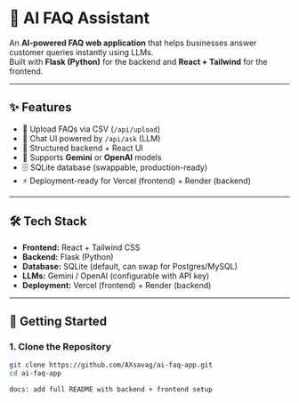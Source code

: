 # 🤖 AI FAQ Assistant

An **AI-powered FAQ web application** that helps businesses answer customer queries instantly using LLMs.  
Built with **Flask (Python)** for the backend and **React + Tailwind** for the frontend.

---

## ✨ Features
- 📂 Upload FAQs via CSV (`/api/upload`)
- 💬 Chat UI powered by `/api/ask` (LLM)
- 🧩 Structured backend + React UI
- 🔄 Supports **Gemini** or **OpenAI** models
- 🗄️ SQLite database (swappable, production-ready)
- ⚡ Deployment-ready for Vercel (frontend) + Render (backend)

---

## 🛠 Tech Stack
- **Frontend:** React + Tailwind CSS  
- **Backend:** Flask (Python)  
- **Database:** SQLite (default, can swap for Postgres/MySQL)  
- **LLMs:** Gemini / OpenAI (configurable with API key)  
- **Deployment:** Vercel (frontend) + Render (backend)  

---

## 🚀 Getting Started

### 1. Clone the Repository
```bash
git clone https://github.com/AXsavag/ai-faq-app.git
cd ai-faq-app

docs: add full README with backend + frontend setup